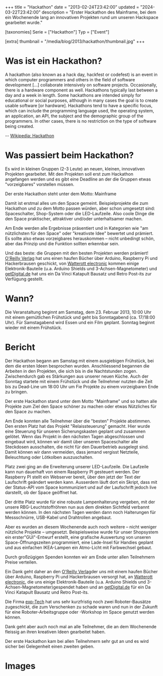 +++
title = "Hackathon"
date = "2013-02-24T23:42:00"
updated = "2024-03-22T23:42:00"
description = "Erster Hackathon des Mainframe, bei dem ein Wochenende lang an innovativen Projekten rund um unseren Hackspace gearbeitet wurde."

[taxonomies]
Serie = ["Hackathon"]
Typ = ["Event"]

[extra]
thumbnail = "/media/blog/2013/hackathon/thumbnail.jpg"
+++

# Was ist ein Hackathon?

A hackathon (also known as a hack day, hackfest or codefest) is an event in
which computer programmers and others in the field of software development […]
collaborate intensively on software projects. Occasionally, there is a hardware
component as well. Hackathons typically last between a day and a week in
length. Some hackathons are intended simply for educational or social purposes,
although in many cases the goal is to create usable software [or hardware].
Hackathons tend to have a specific focus, which can include the programming
language used, the operating system, an application, an API, the subject and
the demographic group of the programmers. In other cases, there is no
restriction on the type of software being created.

-- [Wikipedia: Hackathon](https://en.wikipedia.org/wiki/Hackathon)

# Was passiert beim Hackathon?

Es wird in kleinen Gruppen (2-3 Leute) an neuen, kleinen, innovativen Projekten gearbeitet. Mit den Projekten soll erst
zum Hackathon angefangen werden und es gibt eine Deadline an der die Gruppen etwas "vorzeigbares" vorstellen müssen.

Der erste Hackathon steht unter dem Motto: Mainframe

Damit ist erstmal alles um den Space gemeint. Beispielprojekte die zum Hackathon und zu dem Motto passen würden, aber
schon umgesetzt sind: Spaceschalter, Shop-System oder die LED-Laufzeile. Also coole Dinge die den Space praktischer,
attraktiver und/oder unterhaltsamer machen.

Am Ende werden alle Ergebnisse präsentiert und in Kategorien wie "am nützlichsten für den Space" oder "kreativste Idee"
bewertet und prämiert. Es sollte also etwas vorzeigbares herauskommen – nicht unbedingt schön, aber das Prinzip und die
Funktion sollten erkennbar sein.

Und das beste: die Gruppen mit den besten Projekten werden prämiert! [O'Reilly Verlag](http://www.oreilly.de/) hat uns
einen haufen Bücher über Arduino, Raspberry Pi und Hackerbrausen geschickt,
von [Watterott electronic](http://www.watterott.com/) kommen einige Elektronik-Bauteile (u.a. Arduino Shields und
3-Achsen-Magnetometer) und [getDigital.de](http://www.getdigital.de/) hat uns ein Da Vinci Katapult Bausatz und Retro
Post-its zur Verfügung gestellt.

# Wann?

Die Veranstaltung beginnt am Samstag, dem 23. Februar 2013, 10:00 Uhr mit einem gemütlichen Frühstück und geht bis
Sonntagabend (ca. 17/18:00 Uhr). Für Samstagabend wird Essen und ein Film geplant. Sonntag beginnt wieder mit einem
Frühstück.

# Bericht

Der Hackathon begann am Samstag mit einem ausgiebigen Frühstück, bei dem die ersten Ideen besprochen wurden.
Anschliessend begannen die Arbeiten in den Projekten, die sich bis in die Nachtstunden zogen. Zwischendurch gab es
Stärkungen aus unserer neuen Küche. Auch der Sonntag startete mit einem Frühstück und die Teilnehmer nutzten die Zeit
bis zu Dead-Line um 18:00 Uhr um Fie Projekte zu einem vorzeigbaren Ende zu bringen.

Der erste Hackathon stand unter dem Motto "Mainframe" und so hatten alle Projekte zum Ziel den Space schöner zu machen
oder etwas Nützliches für den Space zu machen.

Am Ende konnten alle Teilnehmer über die "besten" Projekte abstimmen. Den ersten Platz hat das Projekt "Relaissteuerung"
gemacht. Hier wurde eine Steuerung für unseren Sicherungskasten geplant und zusammen gelötet. Wenn das Projekt in den
nächsten Tagen abgeschlossen und eingebaut wird, können wir damit über unseren Spaceschalter alle Steckdosen
ausschalten, die nicht für den Dauerbetrieb ausgelegt sind. Damit können wir dann vermeiden, dass jemand vergisst
Netzteile, Beleuchtung oder Lötkolben auszuschalten.

Platz zwei ging an die Erweiterung unserer LED-Laufzeile. Die Laufzeile kann nun dauerhaft von einem Raspberry PI
gesteuert werden. Der Raspberry PI stellt ein Webserver bereit, über den jetzt der Text der Laufschrift geändert werden
kann. Ausserdem läuft dort ein Skript, dass mit der Status-API vom Space kommuniziert und auf der Laufschrift jedoch live
darstellt, ob der Space geöffnet hat.

Der dritte Platz wurde für eine robuste Lampenhalterung vergeben, mit der unsere RBG-Leuchtstoffröhren nun aus dem
direkten Sichtfeld verbannt werden können. In den nächsten Tagen werden dann noch Halterungen für Messschnürre,
USB-Kabel und Drahtrollen angebaut.

Aber es wurden an diesem Wochenende auch noch weitere – nicht weniger nützliche Projekte – umgesetzt. Beispielsweise
wurde für unser Shopsystem ein erster"GUI"-Entwurf erstellt, eine grafische Auswertung von unseren Space-Öffnungszeiten
programmiert, eine Lade-Insel für Handies geplant und aus einfachen IKEA-Lampen ein Atmo-Licht mit Farbwechsel gebaut.

Durch großzügigen Spenden konnten wir am Ende unter allen Teilnehmern Preise verteilen.

Ein Dank geht daher an den [O'Reilly Verlag](http://www.oreilly.de/)der uns mit einem haufen Bücher über Arduino,
Raspberry Pi und Hackerbrausen versorgt hat, an [Watterott electronic](http://www.watterott.com/), die uns einige
Elektronik-Bauteile (u.a. Arduino Shields und 3-Achsen-Magnetometer)gespendet haben und
an [getDigital.de](http://www.getdigital.de/) für ein Da Vinci Katapult Bausatz und Retro Post-its.

Die Firma [exp-Tech](http://exp-tech.de/) hat uns sehr kurzfristig noch zwei Roboter-Bausätze zugeschickt, die zum
Verschenken zu schade waren und nun in der Zukunft für eine Roboter-Arbeitsgruppe oder -Workshop im Space genutzt werden
können.

Dank geht aber auch noch mal an alle Teilnehmer, die an dem Wochenende fleissig an ihren kreativen Ideen gearbeitet
haben.

Der erste Hackathon kam bei allen Teilnehmern sehr gut an und es wird sicher bei Gelegenheit einen zweiten geben.

# Images

[//]: # (TODO: ADD GALLERY)
